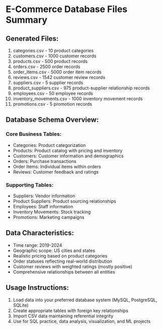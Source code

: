 
# E-Commerce Database Files Summary

## Generated Files:
1. categories.csv - 10 product categories
2. customers.csv - 1000 customer records
3. products.csv - 500 product records
4. orders.csv - 2500 order records
5. order_items.csv - 5000 order item records
6. reviews.csv - 1542 customer review records
7. suppliers.csv - 5 supplier records
8. product_suppliers.csv - 975 product-supplier relationship records
9. employees.csv - 50 employee records
10. inventory_movements.csv - 1000 inventory movement records
11. promotions.csv - 5 promotion records

## Database Schema Overview:

### Core Business Tables:
- Categories: Product categorization
- Products: Product catalog with pricing and inventory
- Customers: Customer information and demographics
- Orders: Purchase transactions
- Order Items: Individual items within orders
- Reviews: Customer feedback and ratings

### Supporting Tables:
- Suppliers: Vendor information
- Product Suppliers: Product sourcing relationships
- Employees: Staff information
- Inventory Movements: Stock tracking
- Promotions: Marketing campaigns

## Data Characteristics:
- Time range: 2019-2024
- Geographic scope: US cities and states
- Realistic pricing based on product categories
- Order statuses reflecting real-world distribution
- Customer reviews with weighted ratings (mostly positive)
- Comprehensive relationships between all entities

## Usage Instructions:
1. Load data into your preferred database system (MySQL, PostgreSQL, SQLite)
2. Create appropriate tables with foreign key relationships
3. Import CSV data maintaining referential integrity
4. Use for SQL practice, data analysis, visualization, and ML projects
